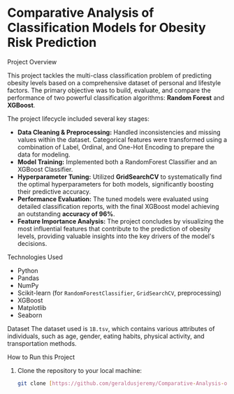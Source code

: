 
# Comparative Analysis of Classification Models for Obesity Risk Prediction

Project Overview

This project tackles the multi-class classification problem of predicting obesity levels based on a comprehensive dataset of personal and lifestyle factors. The primary objective was to build, evaluate, and compare the performance of two powerful classification algorithms: **Random Forest** and **XGBoost**.

The project lifecycle included several key stages:
- **Data Cleaning & Preprocessing:** Handled inconsistencies and missing values within the dataset. Categorical features were transformed using a combination of Label, Ordinal, and One-Hot Encoding to prepare the data for modeling.
- **Model Training:** Implemented both a RandomForest Classifier and an XGBoost Classifier.
- **Hyperparameter Tuning:** Utilized **GridSearchCV** to systematically find the optimal hyperparameters for both models, significantly boosting their predictive accuracy.
- **Performance Evaluation:** The tuned models were evaluated using detailed classification reports, with the final XGBoost model achieving an outstanding **accuracy of 96%**.
- **Feature Importance Analysis:** The project concludes by visualizing the most influential features that contribute to the prediction of obesity levels, providing valuable insights into the key drivers of the model's decisions.

Technologies Used
- Python
- Pandas
- NumPy
- Scikit-learn (for `RandomForestClassifier`, `GridSearchCV`, preprocessing)
- XGBoost
- Matplotlib
- Seaborn

Dataset
The dataset used is `1B.tsv`, which contains various attributes of individuals, such as age, gender, eating habits, physical activity, and transportation methods.

How to Run this Project
1. Clone the repository to your local machine:
   ```bash
   git clone [https://github.com/geraldusjeremy/Comparative-Analysis-of-Classification-Models-for-Obesity-Risk-Prediction.git](https://github.com/geraldusjeremy/Comparative-Analysis-of-Classification-Models-for-Obesity-Risk-Prediction.git)
